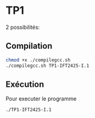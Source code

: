 # TP1

2 possibilités:

## Compilation

```bash
chmod +x ./compilegcc.sh
./compilegcc.sh TP1-IFT2425-I.1
```

## Exécution

Pour executer le programme

```bash
./TP1-IFT2425-I.1
```
